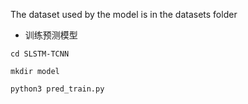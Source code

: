 

 The dataset used by the model is in the datasets folder
 
 
 -  训练预测模型
 ```
cd SLSTM-TCNN

mkdir model
 
python3 pred_train.py
 ```
 
 


